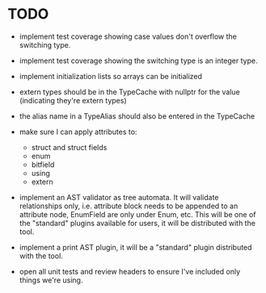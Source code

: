 # TODO

- implement test coverage showing case values don't overflow the switching type.
- implement test coverage showing the switching type is an integer type. 

- implement initialization lists so arrays can be initialized
- extern types should be in the TypeCache with nullptr for the value (indicating they're extern types)
- the alias name in a TypeAlias should also be entered in the TypeCache
- make sure I can apply attributes to:
	- struct and struct fields
	- enum
	- bitfield
	- using 
	- extern

- implement an AST validator as tree automata. It will validate relationships only, i.e. attribute block needs to be appended to an attribute node, EnumField are only under Enum, etc. This will be one of the "standard" plugins available for users, it will be distributed with the tool.
- implement a print AST plugin, it will be a "standard" plugin distributed with the tool.
- open all unit tests and review headers to ensure I've included only things we're using. 
